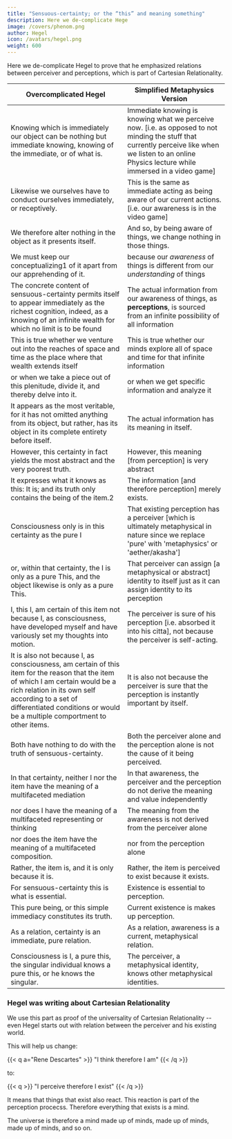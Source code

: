 ```yaml
---
title: "Sensuous-certainty; or the “this” and meaning something"
description: Here we de-complicate Hege
image: /covers/phenom.png
author: Hegel
icon: /avatars/hegel.png
weight: 600
---
```



Here we de-complicate Hegel to prove that he emphasized relations between perceiver and perceptions, which is part of Cartesian Relationality. 


Overcomplicated Hegel | Simplified Metaphysics Version
--- | --- 
Knowing which is immediately our object can be nothing but immediate knowing, knowing of the immediate, or of what is. | Immediate knowing is knowing what we perceive now. [i.e. as opposed to not minding the stuff that currently perceive like when we listen to an online Physics lecture while immersed in a video game]
Likewise we ourselves have to conduct ourselves immediately, or receptively. | This is the same as immediate acting as being aware of our current actions. [i.e. our awareness is in the video game]
We therefore alter nothing in the object as it presents itself. | And so, by being aware of things, we change nothing in those things.
We must keep our conceptualizing1 of it apart from our apprehending of it. | because our *awareness* of things is different from our *understanding* of things
The concrete content of sensuous-certainty permits itself to appear immediately as the richest cognition, indeed, as a knowing of an infinite wealth for which no limit is to be found | The actual information from our awareness of things, as **perceptions**, is sourced from an infinite possibility of all information
This is true whether we venture out into the reaches of space and time as the place where that wealth extends itself | This is true whether our minds explore all of space and time for that infinite information
or when we take a piece out of this plenitude, divide it, and thereby delve into it. | or when we get specific information and analyze it 
It appears as the most veritable, for it has not omitted anything from its object, but rather, has its object in its complete entirety before itself. | The actual information has its meaning in itself.
However, this certainty in fact yields the most abstract and the very poorest truth. | However, this meaning [from perception] is very abstract
It expresses what it knows as this: It is; and its truth only contains the being of the item.2  | The information [and therefore perception] merely exists. 
Consciousness only is in this certainty as the pure I | That existing perception has a perceiver [which is ultimately metaphysical in nature since we replace 'pure' with 'metaphysics' or 'aether/akasha']
or, within that certainty, the I is only as a pure This, and the object likewise is only as a pure This. | That perceiver can assign [a metaphysical or abstract] identity to itself just as it can assign identity to its perception
I, this I, am certain of this item not because I, as consciousness, have developed myself and have variously set my thoughts into motion. |  The perceiver is sure of his perception [i.e. absorbed it into his citta], not because the perceiver is self-acting. 
It is also not because I, as consciousness, am certain of this item for the reason that the item of which I am certain would be a rich relation in its own self according to a set of differentiated conditions or would be a multiple comportment to other items. | It is also not because the perceiver is sure that the perception is instantly important by itself. 
Both have nothing to do with the truth of sensuous-certainty. | Both the perceiver alone and the perception alone is not the cause of it being perceived.
In that certainty, neither I nor the item have the meaning of a multifaceted mediation | In that awareness, the perceiver and the perception do not derive the meaning and value independently
nor does I have the meaning of a multifaceted representing or thinking | The meaning from the awareness is not derived from the perceiver alone
nor does the item have the meaning of a multifaceted composition. | nor from the perception alone
Rather, the item is, and it is only because it is.  | Rather, the item is perceived to exist because it exists. 
For sensuous-certainty this is what is essential. | Existence is essential to perception.
This pure being, or this simple immediacy constitutes its truth. | Current existence is makes up perception.
As a relation, certainty is an immediate, pure relation. | As a relation, awareness is a current, metaphysical relation.
Consciousness is I, a pure this, the singular individual knows a pure this, or he knows the singular. | The perceiver, a metaphysical identity, knows other metaphysical identities. 

<!-- relevant to his interests -->


### Hegel was writing about Cartesian Relationality

We use this part as proof of the universality of Cartesian Relationality -- even Hegel starts out with relation between the perceiver and his existing world. 

This will help us change:

{{< q a="Rene Descartes" >}}
"I think therefore I am"
{{< /q >}}

to:

{{< q >}}
"I perceive therefore I exist"
{{< /q >}}

It means that things that exist also react. This reaction is part of the perception procecss. Therefore everything that exists is a mind. 

The universe is therefore a mind made up of minds, made up of minds, made up of minds, and so on. 

